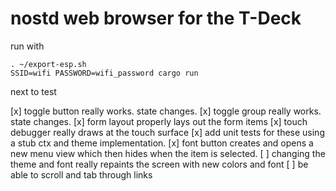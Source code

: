 # nostd web browser for the T-Deck


run with

```shell
. ~/export-esp.sh
SSID=wifi PASSWORD=wifi_password cargo run
```



next to test

[x] toggle button really works. state changes.
[x] toggle group really works. state changes.
[x] form layout properly lays out the form items
[x] touch debugger really draws at the touch surface
[x] add unit tests for these using a stub ctx and theme implementation.
[x] font button creates and opens a new menu view which then hides when the item is selected.
[ ] changing the theme and font really repaints the screen with new colors and font
[ ] be able to scroll and tab through links
